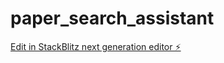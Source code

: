 # paper_search_assistant

[Edit in StackBlitz next generation editor ⚡️](https://stackblitz.com/~/github.com/OuAzusaKou/paper_search_assistant)